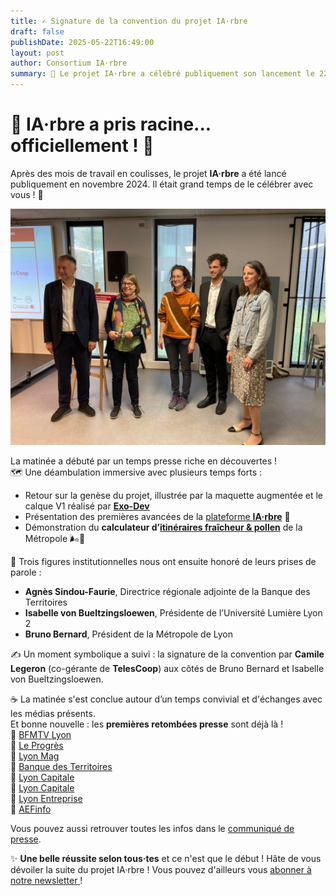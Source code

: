 ```yaml
---
title: ✍️ Signature de la convention du projet IA·rbre
draft: false
publishDate: 2025-05-22T16:49:00
layout: post
author: Consortium IA·rbre
summary: 🌳 Le projet IA·rbre a célébré publiquement son lancement le 22 mai 2025 à l'Urban Lab au travers de la signature de la convention. Une matinée riche en démos, discours et échanges presse. Une belle étape franchie... et ce n’est que le début !
---
```

# 🌳 IA·rbre a pris racine... officiellement ! 🚀

Après des mois de travail en coulisses, le projet **IA·rbre** a été lancé publiquement en novembre 2024. Il était grand temps de le célébrer avec vous ! 🎉

![Signature la convention IA·rbre le 22 mai](signature_convention.jpg "De gauche à  droite : Bruno Bernard, Isabelle von Bueltzingsloewen, Camille Legeron, Maxime Tribolet et Agnès Sindou-Faurie")

La matinée a débuté par un temps presse riche en découvertes !   
🗺️ Une déambulation immersive avec plusieurs temps forts :

- Retour sur la genèse du projet, illustrée par la maquette augmentée et le calque V1 réalisé par [**Exo-Dev**](https://exo-dev.fr/)
- Présentation des premières avancées de la [plateforme **IA·rbre**](https://carte.iarbre.fr) 🌿
- Démonstration du **calculateur d’[itinéraires fraîcheur & pollen](https://cartes.lyon.fr/lieux-et-parcours-frais/)** de la Métropole 🌬️🌸

🎤 Trois figures institutionnelles nous ont ensuite honoré de leurs prises de parole :

- **Agnès Sindou-Faurie**, Directrice régionale adjointe de la Banque des Territoires
- **Isabelle von Bueltzingsloewen**, Présidente de l’Université Lumière Lyon 2
- **Bruno Bernard**, Président de la Métropole de Lyon

✍️ Un moment symbolique a suivi : la signature de la convention par **Camile Legeron** (co-gérante de **TelesCoop**) aux côtés de Bruno Bernard et Isabelle von Bueltzingsloewen.

☕ La matinée s'est conclue autour d’un temps convivial et d'échanges avec les médias présents.  
Et bonne nouvelle : les **premières retombées presse** sont déjà là !  
📰 [BFMTV Lyon](https://www.bfmtv.com/lyon/la-metropole-de-lyon-veut-recourir-a-l-ia-pour-planter-des-arbres_AV-202505230500.html)  
📰 [Le Progrès](https://www.leprogres.fr/economie/2025/05/24/quand-l-ia-sert-a-(mieux)-planter-des-arbres)  
📰 [Lyon Mag](https://www.lyonmag.com/article/144246/la-metropole-de-lyon-veut-faire-appel-a-l-intelligence-artificielle-pour-planter-des-arbres)  
📰 [Banque des Territoires ](https://www.banquedesterritoires.fr/lancement-du-projet-iarbre)  
📰 [Lyon ](https://www.lyoncapitale.fr/environnement/planter-des-arbres-avec-l-intelligence-artificielle-le-pari-de-la-metropole)[Capitale](https://www.lyoncapitale.fr/environnement/planter-des-arbres-avec-l-intelligence-artificielle-le-pari-de-la-metropole)  
📰 [Lyon ](https://www.lyoncapitale.fr/environnement/planter-des-arbres-avec-l-intelligence-artificielle-le-pari-de-la-metropole)[Capitale](https://www.lyoncapitale.fr/environnement/planter-des-arbres-avec-l-intelligence-artificielle-le-pari-de-la-metropole)  
📰 [Lyon Entreprise](https://www.lyon-entreprises.com/actualites/article/la-metropole-de-lyon-lance-ia-rbre-une-ia-frugale-pour-piloter-la-transition-ecologique-des-territoires)  
📰 [AEFinfo](https://www.aefinfo.fr/depeche/731716-developpe-a-lyon-le-projet-iarbre-doit-faciliter-les-politiques-de-vegetalisation-du-territoire)  

Vous pouvez aussi retrouver toutes les infos dans le [communiqué de presse](https://CP_22mai.pdf).

✨ **Une belle réussite selon tous·tes** et ce n'est que le début ! Hâte de vous dévoiler la suite du projet IA·rbre !
Vous pouvez d'ailleurs vous [abonner à notre newsletter ](https://app.keila.io/forms/nfrm_6b3DZDVg)!

